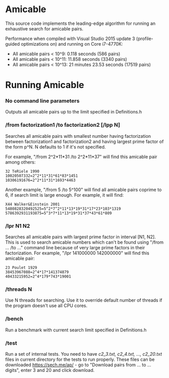 # Amicable
This source code implements the leading-edge algorithm for running an exhaustive search for amicable pairs.

Performance when compiled with Visual Studio 2015 update 3 (profile-guided optimizations on) and running on Core i7-4770K:

- All amicable pairs < 10^9: 0.118 seconds (586 pairs)
- All amicable pairs < 10^11: 11.858 seconds (3340 pairs)
- All amicable pairs < 10^13: 21 minutes 23.53 seconds (17519 pairs)

# Running Amicable

### No command line parameters
Outputs all amicable pairs up to the limit specified in Definitions.h

### /from factorization1 /to factorization2 [/lpp N]
Searches all amicable pairs with smallest number having factorization between factorization1 and factorization2 and having largest prime factor of the form p^N. N defaults to 1 if it's not specified.

For example, "/from 2^2\*11\*31 /to 2^2\*11\*37" will find this amicable pair among others:
```
32 TeRiele 1990
10020507332=2^2*11*31*61*83*1451
10306191676=2^2*11*31*1693*4463
```
Another example, "/from 5 /to 5^100" will find all amicable pairs coprime to 6, if search limit is large enough. For example, it will find:
```
X44 Walker&Einstein 2001
5480828320492525=5^2*7^2*11*13*19*31*17*23*103*1319
5786392931193875=5^3*7*11*13*19*31*37*43*61*809
```

### /lpr N1 N2
Searches all amicable pairs with largest prime factor in interval \[N1, N2\]. This is used to search amicable numbers which can't be found using "/from ... /to ..." command line because of very large prime factors in their factorization. For example, "/lpr 141000000 142000000" will find this amicable pair:
```
23 Poulet 1929
38453967088=2^4*17*141374879
40433215952=2^4*179*743*19001
```

### /threads N
Use N threads for searching. Use it to override default number of threads if the program doesn't use all CPU cores.

### /bench
Run a benchmark with current search limit specified in Definitions.h

### /test
Run a set of internal tests. You need to have *c2_3.txt, c2_4.txt, ..., c2_20.txt* files in current directory for the tests to run properly. These files can be downloaded https://sech.me/ap/ - go to "Download pairs from ... to ... digits", enter 3 and 20 and click download.
